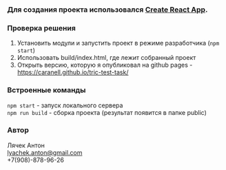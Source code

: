 ### Для создания проекта использовался [Create React App](https://github.com/facebook/create-react-app).

### Проверка решения
1) Установить модули и запустить проект в режиме разработчика (`npm start`)
2) Использовать build/index.html, где лежит собранный проект
3) Открыть версию, которую я опубликовал на github pages - https://caranell.github.io/tric-test-task/  

### Встроенные команды 
`npm start` - запуск локального сервера  
`npm run build` - сборка проекта (результат появится в папке public)

### Автор 
Лячек Антон  
lyachek.anton@gmail.com  
+7(908)-878-96-26  
